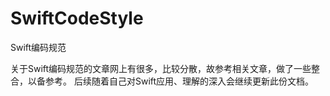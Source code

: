# SwiftCodeStyle
Swift编码规范

关于Swift编码规范的文章网上有很多，比较分散，故参考相关文章，做了一些整合，以备参考。
后续随着自己对Swift应用、理解的深入会继续更新此份文档。